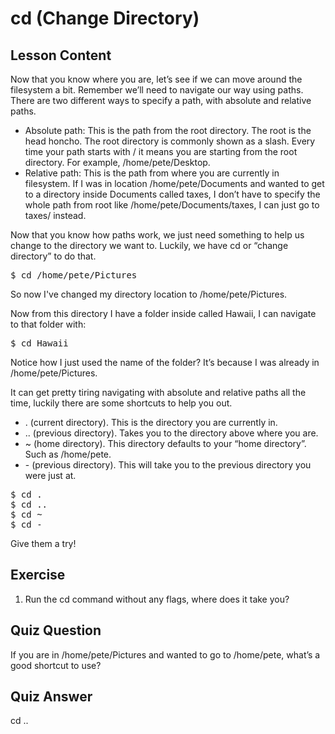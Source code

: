 # cd (Change Directory)

## Lesson Content

Now that you know where you are, let’s see if we can move around the filesystem a bit. Remember we’ll need to navigate our way using paths. There are two different ways to specify a path, with absolute and relative paths. 

<ul>
<li>Absolute path: This is the path from the root directory. The root is the head honcho. The root directory is commonly shown as a slash. Every time your path starts with / it means you are starting from the root directory. For example, /home/pete/Desktop.</li>

<li>Relative path: This is the path from where you are currently in filesystem. If I was in location /home/pete/Documents and wanted to get to a directory inside Documents called taxes, I don’t have to specify the whole path from root like /home/pete/Documents/taxes, I can just go to taxes/ instead.</li>
</ul>

Now that you know how paths work, we just need something to help us change to the directory we want to. Luckily, we have cd or “change directory” to do that. 

<pre>$ cd /home/pete/Pictures</pre> 

So now I've changed my directory location to /home/pete/Pictures.

Now from this directory I have a folder inside called Hawaii, I can navigate to that folder with:

<pre>$ cd Hawaii</pre>

Notice how I just used the name of the folder? It’s because I was already in /home/pete/Pictures.

It can get pretty tiring navigating with absolute and relative paths all the time, luckily there are some shortcuts to help you out. 

<ul>
<li>. (current directory). This is the directory you are currently in. </li>
<li>.. (previous directory). Takes you to the directory above where you are.</li>
<li>~ (home directory). This directory defaults to your “home directory”. Such as /home/pete.</li>
<li>- (previous directory). This will take you to the previous directory you were just at.</li>
</ul>

<pre>$ cd .
$ cd ..
$ cd ~
$ cd -
</pre>
Give them a try!

## Exercise

<ol>
<li>Run the cd command without any flags, where does it take you?</li>
</ol>

## Quiz Question

If you are in /home/pete/Pictures and wanted to go to /home/pete, what’s a good shortcut to use?

## Quiz Answer

cd ..
